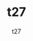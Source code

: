 ---
  audience: 
    - "primary"
  author: "t27"
  description: "t27"
  difficulty: "intermediate"
  date_posted: "2023-07-12"
  osm_username: "t27"
  filename: "1689145548978-demo.pdf"
  group: ""
  layout: "project"
  preparation_time: "one_day"
  project_time: 
    - "less_than_one_hour"
  thumbnail: "1689145545362-cat.png"
  title: "t27"
  type: "field"
  url: "2023-07-12-273200"

---